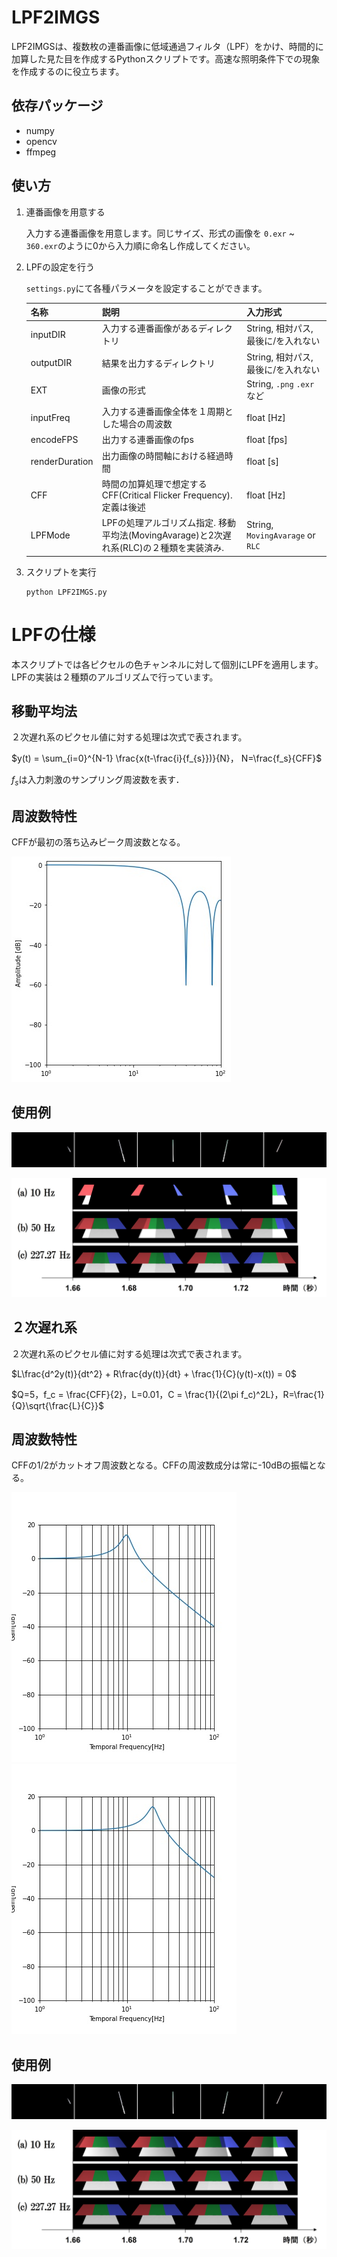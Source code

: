 # LPF2IMGS
LPF2IMGSは、複数枚の連番画像に低域通過フィルタ（LPF）をかけ、時間的に加算した見た目を作成するPythonスクリプトです。高速な照明条件下での現象を作成するのに役立ちます。

## 依存パッケージ

- numpy
- opencv
- ffmpeg

## 使い方

1. 連番画像を用意する

    入力する連番画像を用意します。同じサイズ、形式の画像を `0.exr` ~ `360.exr`のように0から入力順に命名し作成してください。

2. LPFの設定を行う

    `settings.py`にて各種パラメータを設定することができます。

    |  名称  |  説明  |  入力形式  |
    | ---- | ---- | ---- |
    |  inputDIR  |  入力する連番画像があるディレクトリ  | String, 相対パス, 最後に/を入れない |
    |  outputDIR  |  結果を出力するディレクトリ  | String, 相対パス, 最後に/を入れない |
    |  EXT  |  画像の形式  | String, `.png` `.exr` など | 
    |  inputFreq  |  入力する連番画像全体を１周期とした場合の周波数  | float [Hz] | 
    |  encodeFPS  |  出力する連番画像のfps  | float [fps] | 
    |  renderDuration  |  出力画像の時間軸における経過時間  | float [s] | 
    |  CFF  |  時間の加算処理で想定するCFF(Critical Flicker Frequency). 定義は後述  | float [Hz] | 
    |  LPFMode  |  LPFの処理アルゴリズム指定. 移動平均法(MovingAvarage)と2次遅れ系(RLC)の２種類を実装済み.  | String, `MovingAvarage` or `RLC` | 


3. スクリプトを実行
    ```
    python LPF2IMGS.py
    ```

# LPFの仕様

本スクリプトでは各ピクセルの色チャンネルに対して個別にLPFを適用します。LPFの実装は２種類のアルゴリズムで行っています。

## 移動平均法
２次遅れ系のピクセル値に対する処理は次式で表されます。

$y(t) = \sum_{i=0}^{N-1} \frac{x(t-\frac{i}{f_{s}})}{N}， N=\frac{f_s}{CFF}$

$f_{s}$は入力刺激のサンプリング周波数を表す．

## 周波数特性

CFFが最初の落ち込みピーク周波数となる。

![Alt MAFilter](img/MAfilter.jpg "CFF=40Hz")

## 使用例

![Alt input](img/scanlineInput.jpg "input")

![Alt MAFilterOutput](img/MAFilterScan.jpg "MAFilterOutput")

## ２次遅れ系
２次遅れ系のピクセル値に対する処理は次式で表されます。

$L\frac{d^2y(t)}{dt^2}  + R\frac{dy(t)}{dt} +  \frac{1}{C}(y(t)-x(t)) = 0$

$Q=5，f_c = \frac{CFF}{2}，L=0.01，C = \frac{1}{(2\pi f_c)^2L}，R=\frac{1}{Q}\sqrt{\frac{L}{C}}$

## 周波数特性

CFFの1/2がカットオフ周波数となる。CFFの周波数成分は常に-10dBの振幅となる。

![alt CFF=20Hz](img/CFF=20.jpg "CFF=20Hz")
![alt CFF=40Hz](img/CFF=40.jpg "CFF=40Hz")

## 使用例

![Alt input](img/scanlineInput.jpg "input")

![Alt RLCFilterOutput](img/RLCFilterScan.jpg "RLCFilterOutput")